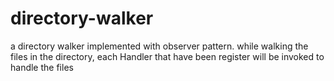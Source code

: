 # directory-walker
a directory walker implemented with observer pattern. while walking the files in the directory, each Handler that have been register will be invoked to handle the files
